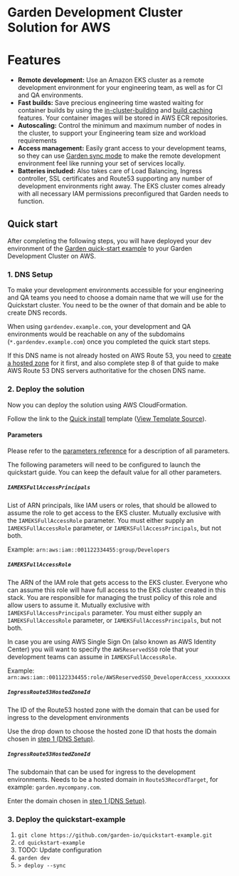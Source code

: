 # Garden Development Cluster Solution for AWS

# Features
- **Remote development:** Use an Amazon EKS cluster as a remote development environment for your engineering team, as well as for CI and QA environments.
- **Fast builds:** Save precious engineering time wasted waiting for container builds by using the [in-cluster-building](https://docs.garden.io/kubernetes-plugins/advanced/in-cluster-building) and [build caching](https://docs.garden.io/basics/how-garden-works#caching) features. Your container images will be stored in AWS ECR repositories.
- **Autoscaling:** Control the minimum and maximum number of nodes in the cluster, to support your Engineering team size and workload requirements
- **Access management:** Easily grant access to your development teams, so they can use [Garden sync mode](https://docs.garden.io/guides/code-synchronization) to make the remote development environment feel like running your set of services locally.
- **Batteries included:** Also takes care of Load Balancing, Ingress controller, SSL certificates and Route53 supporting any number of development environments right away. The EKS cluster comes already with all necessary IAM permissions preconfigured that Garden needs to function.

## Quick start

After completing the following steps, you will have deployed your dev environment of the [Garden quick-start example](https://github.com/garden-io/quickstart-example) to your Garden Development Cluster on AWS.

### 1. DNS Setup

To make your development environments accessible for your engineering and QA teams you need to choose a domain name that we will use for the Quickstart cluster. You need to be the owner of that domain and be able to create DNS records.

When using `gardendev.example.com`, your development and QA environments would be reachable on any of the subdomains (`*.gardendev.example.com`) once you completed the quick start steps.

If this DNS name is not already hosted on AWS Route 53, you need to [create a hosted zone](https://docs.aws.amazon.com/Route53/latest/DeveloperGuide/CreatingHostedZone.html) for it first, and also complete step 8 of that guide to make AWS Route 53 DNS servers authoritative for the chosen DNS name.

### 2. Deploy the solution

Now you can deploy the solution using AWS CloudFormation. 

<!-- x-release-please-start -->
Follow the link to the [Quick install](https://console.aws.amazon.com/cloudformation/home#/stacks/quickcreate?stackName=garden-dev-cluster&templateURL=https://garden-cfn-public-releases.s3.amazonaws.com/dev-cluster/0.4.0/garden-dev-cluster.template.yaml) template ([View Template Source](https://garden-cfn-public-releases.s3.amazonaws.com/dev-cluster/0.4.0/garden-dev-cluster.template.yaml)).
<!-- x-release-please-end -->

#### Parameters

Please refer to the [parameters reference](docs/reference/parameters.md) for a description of all parameters.

The following parameters will need to be configured to launch the quickstart guide. You can keep the default value for all other parameters.

##### `IAMEKSFullAccessPrincipals`
List of ARN principals, like IAM users or roles, that should be allowed to assume the role to get access to the EKS cluster. Mutually exclusive with the `IAMEKSFullAccessRole` parameter. You must either supply an `IAMEKSFullAccessRole` parameter, or `IAMEKSFullAccessPrincipals`, but not both.

Example: `arn:aws:iam::001122334455:group/Developers`

##### `IAMEKSFullAccessRole`
The ARN of the IAM role that gets access to the EKS cluster. Everyone who can assume this role will have full access to the EKS cluster created in this stack. You are responsible for managing the trust policy of this role and allow users to assume it. Mutually exclusive with `IAMEKSFullAccessPrincipals` parameter. You must either supply an `IAMEKSFullAccessRole` parameter, or `IAMEKSFullAccessPrincipals`, but not both.

In case you are using AWS Single Sign On (also known as AWS Identity Center) you will want to specify the `AWSReservedSSO` role that your development teams can assume in `IAMEKSFullAccessRole`.

Example: `arn:aws:iam::001122334455:role/AWSReservedSSO_DeveloperAccess_xxxxxxxx`

##### `IngressRoute53HostedZoneId`
The ID of the Route53 hosted zone with the domain that can be used for ingress to the development environments

Use the drop down to choose the hosted zone ID that hosts the domain chosen in [step 1 (DNS Setup)](#1-dns-setup).

##### `IngressRoute53HostedZoneId`
The subdomain that can be used for ingress to the development environments. Needs to be a hosted domain in `Route53RecordTarget`, for example: `garden.mycompany.com`.

Enter the domain chosen in [step 1 (DNS Setup)](#1-dns-setup).

### 3. Deploy the quickstart-example
1. `git clone https://github.com/garden-io/quickstart-example.git`
2. `cd quickstart-example`
3. TODO: Update configuration
4. `garden dev`
5. `> deploy --sync`
